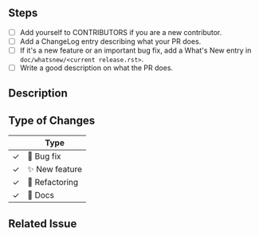<!--

Thank you for submitting a PR to pylint!

To ease the process of reviewing your PR, do make sure to complete the following boxes.

You can also read more about contributing to pylint in this document:
https://github.com/PyCQA/pylint/blob/main/doc/development_guide/contribute.rst#repository
-->

## Steps

- [ ] Add yourself to CONTRIBUTORS if you are a new contributor.
- [ ] Add a ChangeLog entry describing what your PR does.
- [ ] If it's a new feature or an important bug fix, add a What's New entry in
      `doc/whatsnew/<current release.rst>`.
- [ ] Write a good description on what the PR does.

## Description

## Type of Changes

<!-- Leave the corresponding lines for the applicable type of change: -->

|     | Type                   |
| --- | ---------------------- |
| ✓   | :bug: Bug fix          |
| ✓   | :sparkles: New feature |
| ✓   | :hammer: Refactoring   |
| ✓   | :scroll: Docs          |

## Related Issue

<!--
If this PR fixes a particular issue, use the following to automatically close that issue
once this PR gets merged:

Closes #XXX
-->
